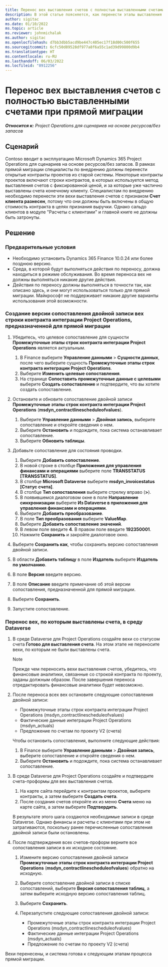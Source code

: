 ```yaml
---
title: Перенос вех выставления счетов с полностью выставленными счетами при прямой миграции
description: В этой статье поясняется, как перенести этапы выставления счетов с фиксированной ценой, по которым выставлены счета клиенту, для открытых контрактов проектов перед датой ввода в эксплуатацию.
author: sigitac
ms.date: 01/10/2022
ms.topic: article
ms.reviewer: johnmichalak
ms.author: sigitac
ms.openlocfilehash: d7bb3dbb5acd9be447c405ec17f18d00c500f655
ms.sourcegitcommit: 6cfc50d89528df977a8f6a55c1ad39d99800d9b4
ms.translationtype: HT
ms.contentlocale: ru-RU
ms.lasthandoff: 06/03/2022
ms.locfileid: "8912256"
---
```

# <a name="migrate-fully-invoiced-billing-milestones-at-cutover"></a>Перенос вех выставления счетов с полностью выставленными счетами при прямой миграции

_**Относится к:** Project Operations для сценариев на основе ресурсов/без запасов_

## <a name="scenario"></a>Сценарий

Contoso вводит в эксплуатацию Microsoft Dynamics 365 Project Operations для сценариев на основе ресурсов/без запасов. В рамках прямой миграции специалисты по внедрению должны перенести открытые контракты проектов из старой системы. Некоторые контракты проектов включают строки контрактов, в которых используется метод выставления счетов с фиксированной ценой, и за которые уже частично выставлены счета конечному клиенту. Специалистам по внедрению необходимо перенести эти вехи выставления счетов с признаком **Счет клиента разнесен**, потому что они должны быть включены в общую стоимость контракта в целях признания выручки. Однако сальдо клиентов в модуле "Расчеты с клиентами" и главной книге не должны быть затронуты.

## <a name="solution"></a>Решение

### <a name="prerequisites"></a>Предварительные условия

- Необходимо установить Dynamics 365 Finance 10.0.24 или более позднюю версию.
- Среда, в которой будут выполняться действия по переносу, должна находиться в режиме обслуживания. Во время переноса вех не должны выполняться никакие другие действия.
- Действия по переносу должны выполняться в точности так, как описано здесь, и они могут использоваться только для прямой миграции. Майкрософт не поддерживает никакие другие варианты использования этой возможности.

### <a name="create-a-cutover-version-of-the-project-operations-integration-contract-line-milestones-dual-write-map"></a>Создание версии сопоставления двойной записи вех строки контракта интеграции Project Operations, предназначенной для прямой миграции 

1. Убедитесь, что целевое сопоставление для сущности **Промежуточные этапы строк контракта интеграции Project Operations** является актуальным. 

    1. В Finance выберите **Управление данными** \> **Сущности данных**, после чего выберите сущность **Промежуточные этапы строк контракта интеграции Project Operations**. 
    2. Выберите **Изменить целевые сопоставления**. 
    3. На странице **Сопоставить промежуточные данные с целевыми** выберите **Создать сопоставление** и подтвердите, что вы хотите создать сопоставление.

2. Остановите и обновите сопоставление двойной записи **Промежуточные этапы строк контракта интеграции Project Operations** (**msdyn\_contractlinescheduleofvalues**). 

    1. Выберите **Управление данными** \> **Двойная запись**, выберите сопоставление и откройте сведения о нем. 
    2. Выберите **Остановить** и подождите, пока система останавливает сопоставление. 
    3. Выберите **Обновить таблицы**.

3. Добавьте сопоставление для состояния проводки.

    1. Выберите **Добавить сопоставление**.
    2. В новой строке в столбце **Приложения для управления финансами и операциями** выберите поле **TRANSSTATUS \[TRANSSTATUS\]**.
    3. В столбце **Microsoft Dataverse** выберите **msdyn\_invoicestatus \[Статус счета\]**.
    4. В столбце **Тип сопоставления** выберите стрелку вправо (**\>**).
    5. В появившемся диалоговом окне в поле **Направление синхронизации** выберите **Из Dataverse в приложения для управления финансами и операциями**.
    6. Выберите **Добавить преобразование**.
    7. В поле **Тип преобразования** выберите **ValueMap**.
    8. Выберите **Добавить сопоставление значений**.
    9. В левом поле введите **4**. В правом поле введите **192350001**. 
    10. Нажмите **Сохранить** и закройте диалоговое окно.

4. Выберите **Сохранить как**, чтобы сохранить версию сопоставления двойной записи. 
5. В области **Добавить таблицу** в поле **Издатель** выберите **Издатель по умолчанию**.
6. В поле **Версия** введите версию.
7. В поле **Описание** введите примечание об этой версии сопоставления, предназначенной для прямой миграции. 
8. Выберите **Сохранить**.
9. Запустите сопоставление.

### <a name="migrate-invoiced-milestones-to-the-dataverse-environment"></a>Перенос вех, по которым выставлены счета, в среду Dataverse

1. В среде Dataverse для Project Operations создайте вехи со статусом счета **Готово для выставления счета**. На этом этапе не переносите вехи, по которым не были выставлены счета.

    > [!NOTE]
    > Прежде чем переносить вехи выставления счетов, убедитесь, что финансовые аналитики, связанные со строкой контракта по проекту, заданы должным образом. После завершения переноса отредактировать финансовые аналитики будет невозможно.

2. После переноса всех вех остановите следующие сопоставления двойной записи:

    - Промежуточные этапы строк контракта интеграции Project Operations (msdyn\_contractlinescheduleofvalues)
    - Фактические данные интеграции Project Operations (msdyn\_actuals)
    - Предложение по счетам по проекту V2 (счета)

    Чтобы остановить сопоставления, выполните следующие действия:

    1. В Finance выберите **Управление данными** \> **Двойная запись**, выберите сопоставление и откройте сведения о нем.
    2. Выберите **Остановить** и подождите, пока система останавливает сопоставление.

3. В среде Dataverse для Project Operations создайте и подтвердите счета-проформы для вех выставления счетов. 

    1. На карте сайта перейдите к контрактам проектов, выберите контракты, а затем выберите **Создать счета**.
    2. После создания счетов откройте их из меню **Счета** меню на карте сайта, а затем выберите **Подтвердить**.

    В результате этого шага создаются необходимые записи в среде Dataverse. Однако финансы и расчеты с клиентами при этом не затрагиваются, поскольку ранее перечисленные сопоставления двойной записи были остановлены.

4. После подтверждения всех счетов-проформ верните все сопоставления записи в их исходное состояние.

    1. Измените версию сопоставления двойной записи **Промежуточные этапы строк контракта интеграции Project Operations** (**msdyn\_contractlinescheduleofvalues**) обратно на исходную. 
    2. Выберите сопоставление двойной записи в списке сопоставлений, выберите **Версия сопоставления таблиц**, а затем выберите исходную версию сопоставления таблиц.
    3. Выберите **Сохранить**.
    4. Перезапустите следующие сопоставления двойной записи:

        - Промежуточные этапы строк контракта интеграции Project Operations (msdyn\_contractlinescheduleofvalues)
        - Фактические данные интеграции Project Operations (msdyn\_actuals)
        - Предложение по счетам по проекту V2 (счета)

Вехи перенесены, и система готова к следующим этапам процесса прямой миграции.
